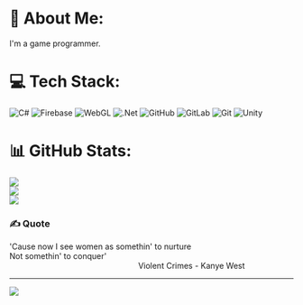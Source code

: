 # 💫 About Me:
I'm a game programmer.


# 💻 Tech Stack:
![C#](https://img.shields.io/badge/c%23-%23239120.svg?style=for-the-badge&logo=csharp&logoColor=white) ![Firebase](https://img.shields.io/badge/firebase-%23039BE5.svg?style=for-the-badge&logo=firebase) ![WebGL](https://img.shields.io/badge/WebGL-990000?logo=webgl&logoColor=white&style=for-the-badge) ![.Net](https://img.shields.io/badge/.NET-5C2D91?style=for-the-badge&logo=.net&logoColor=white) ![GitHub](https://img.shields.io/badge/github-%23121011.svg?style=for-the-badge&logo=github&logoColor=white) ![GitLab](https://img.shields.io/badge/gitlab-%23181717.svg?style=for-the-badge&logo=gitlab&logoColor=white) ![Git](https://img.shields.io/badge/git-%23F05033.svg?style=for-the-badge&logo=git&logoColor=white) ![Unity](https://img.shields.io/badge/unity-%23000000.svg?style=for-the-badge&logo=unity&logoColor=white)
# 📊 GitHub Stats:
![](https://github-readme-stats.vercel.app/api?username=QuyGDb&theme=dark&hide_border=false&include_all_commits=false&count_private=false)<br/>
![](https://nirzak-streak-stats.vercel.app/?user=QuyGDb&theme=dark&hide_border=false)<br/>
![](https://github-readme-stats.vercel.app/api/top-langs/?username=QuyGDb&theme=dark&hide_border=false&include_all_commits=false&count_private=false&layout=compact)

### ✍️ Quote
'Cause now I see women as somethin' to nurture  
Not somethin' to conquer'  
&nbsp;&nbsp;&nbsp;&nbsp;&nbsp;&nbsp;&nbsp;&nbsp;&nbsp;&nbsp;&nbsp;&nbsp;&nbsp;&nbsp;&nbsp;&nbsp;&nbsp;&nbsp;&nbsp;&nbsp;&nbsp;&nbsp;&nbsp;&nbsp;&nbsp;&nbsp;&nbsp;&nbsp;&nbsp;&nbsp;&nbsp;&nbsp;&nbsp;&nbsp;&nbsp;&nbsp;&nbsp;&nbsp;&nbsp;&nbsp;&nbsp;&nbsp;&nbsp;&nbsp;&nbsp;&nbsp;&nbsp;&nbsp;&nbsp;&nbsp;&nbsp;&nbsp;&nbsp;&nbsp;&nbsp;&nbsp;&nbsp;&nbsp;Violent Crimes - Kanye West



---
[![](https://visitcount.itsvg.in/api?id=QuyGDb&icon=0&color=0)](https://visitcount.itsvg.in)

